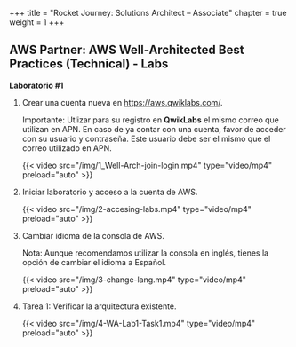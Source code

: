 +++ 
title = "Rocket Journey: Solutions Architect – Associate" 
chapter = true 
weight = 1 
+++

## AWS Partner: AWS Well-Architected Best Practices (Technical) - Labs

**Laboratorio #1**

1. Crear una cuenta nueva en <a href="https://aws.qwiklabs.com/" target="_blank">https://aws.qwiklabs.com/</a>.

	Importante: Utlizar para su registro en **QwikLabs** el mismo correo que utilizan en APN. En caso de ya contar con una cuenta, favor de acceder con su usuario y contraseña. Este usuario debe ser el mismo que el correo utilizado en APN.

	{{< video src="/img/1_Well-Arch-join-login.mp4" type="video/mp4" preload="auto" >}}

1. Iniciar laboratorio y acceso a la cuenta de AWS.

	{{< video src="/img/2-accesing-labs.mp4" type="video/mp4" preload="auto" >}}

1. Cambiar idioma de la consola de AWS.

	Nota: Aunque recomendamos utilizar la consola en inglés, tienes la opción de cambiar el idioma a Español.

	{{< video src="/img/3-change-lang.mp4" type="video/mp4" preload="auto" >}}

1. Tarea 1: Verificar la arquitectura existente.

	{{< video src="/img/4-WA-Lab1-Task1.mp4" type="video/mp4" preload="auto" >}}

